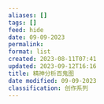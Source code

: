 ```yaml
---
aliases: []
tags: []
feed: hide
date: 09-09-2023
permalink: 
format: list
created: 2023-08-11T07:41
updated: 2023-09-12T16:16
title: 精神分析百鬼图
date modified: 09-09-2023
classification: 创作系列
---
```



